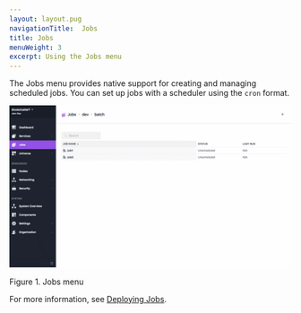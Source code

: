 ```yaml
---
layout: layout.pug
navigationTitle:  Jobs
title: Jobs
menuWeight: 3
excerpt: Using the Jobs menu
---
```


The Jobs menu provides native support for creating and managing scheduled jobs. You can set up jobs with a scheduler using the `cron` format.

![Jobs](/1.11/img/job-ex3.png)

Figure 1. Jobs menu

For more information, see [Deploying Jobs](/1.11/deploying-jobs/).
